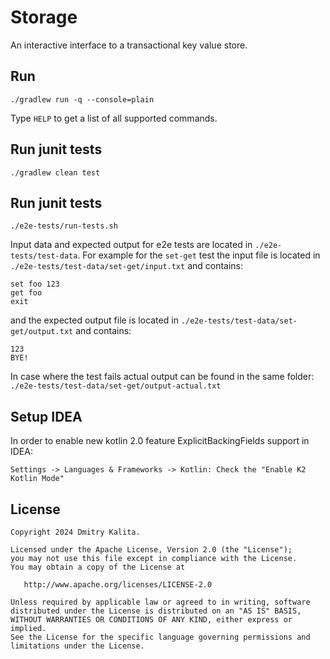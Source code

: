 # Storage

An interactive interface to a transactional key value store.

## Run

```
./gradlew run -q --console=plain
```

Type `HELP` to get a list of all supported commands.

## Run junit tests

```
./gradlew clean test
```

## Run junit tests

```
./e2e-tests/run-tests.sh
```

Input data and expected output for e2e tests are located in `./e2e-tests/test-data`.
For example for the `set-get` test the input file is located
in `./e2e-tests/test-data/set-get/input.txt` and contains:

```
set foo 123
get foo
exit
```

and the expected output file is located in `./e2e-tests/test-data/set-get/output.txt`
and contains:

```
123
BYE!
```

In case where the test fails actual output can be found in the same 
folder: `./e2e-tests/test-data/set-get/output-actual.txt`

## Setup IDEA

In order to enable new kotlin 2.0 feature ExplicitBackingFields support in IDEA:

```
Settings -> Languages & Frameworks -> Kotlin: Check the "Enable K2 Kotlin Mode"
```

## License

    Copyright 2024 Dmitry Kalita.

    Licensed under the Apache License, Version 2.0 (the "License");
    you may not use this file except in compliance with the License.
    You may obtain a copy of the License at

       http://www.apache.org/licenses/LICENSE-2.0

    Unless required by applicable law or agreed to in writing, software
    distributed under the License is distributed on an "AS IS" BASIS,
    WITHOUT WARRANTIES OR CONDITIONS OF ANY KIND, either express or implied.
    See the License for the specific language governing permissions and
    limitations under the License.
